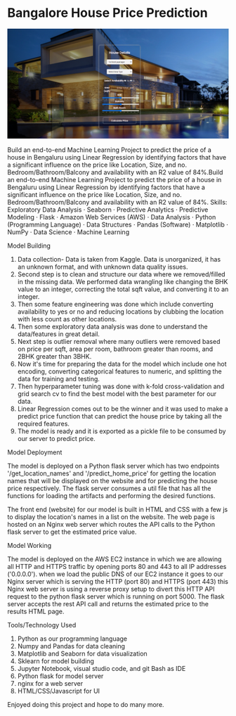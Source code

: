 
# Bangalore House Price Prediction

![image](BHP.png)


Build an end-to-end Machine Learning Project to predict the price of a house in Bengaluru using Linear Regression by identifying factors that have a significant influence on the price like Location, Size, and no. Bedroom/Bathroom/Balcony and availability with an R2 value of 84%.Build an end-to-end Machine Learning Project to predict the price of a house in Bengaluru using Linear Regression by identifying factors that have a significant influence on the price like Location, Size, and no. Bedroom/Bathroom/Balcony and availability with an R2 value of 84%.
Skills: Exploratory Data Analysis · Seaborn · Predictive Analytics · Predictive Modeling · Flask · Amazon Web Services (AWS) · Data Analysis · Python (Programming Language) · Data Structures · Pandas (Software) · Matplotlib · NumPy · Data Science · Machine Learning

Model Building

1. Data collection- Data is taken from Kaggle. Data is unorganized, it has an unknown format, and with unknown data quality issues.
2. Second step is to clean and structure our data where we removed/filled in the missing data. We performed data wrangling like changing the BHK value to an integer, correcting the total sqft value, and converting it to an integer. 
3. Then some feature engineering was done which include converting availability to yes or no and reducing locations by clubbing the location with less count as other locations.
4. Then some exploratory data analysis was done to understand the data/features in great detail.
5. Next step is outlier removal where many outliers were removed based on price per sqft, area per room, bathroom greater than rooms, and 2BHK greater than 3BHK. 
6. Now it's time for preparing the data for the model which include one hot encoding, converting categorical features to numeric, and splitting the data for training and testing.
7. Then hyperparameter tuning was done with k-fold cross-validation and grid search cv to find the best model with the best parameter for our data. 
8. Linear Regression comes out to be the winner and it was used to make a predict price function that can predict the house price by taking all the required features.
9. The model is ready and it is exported as a pickle file to be consumed by our server to predict price.

Model Deployment

The model is deployed on a Python flask server which has two endpoints '/get_location_names' and '/predict_home_price' for getting the location names that will be displayed on the website and for predicting the house price respectively. The flask server consumes a util file that has all the functions for loading the artifacts and performing the desired functions. 

The front end (website) for our model is built in HTML and CSS with a few js to display the location's names in a list on the website. The web page is hosted on an Nginx web server which routes the API calls to the Python flask server to get the estimated price value.

Model Working

The model is deployed on the AWS EC2 instance in which we are allowing all HTTP and HTTPS traffic by opening ports 80 and 443 to all IP addresses ('0.0.0.0'). when we load the public DNS of our EC2 instance it goes to our Nginx server which is serving the HTTP (port 80) and HTTPS (port 443) this Nginx web server is using a reverse proxy setup to divert this HTTP API request to the python flask server which is running on port 5000. The flask server accepts the rest API call and returns the estimated price to the results HTML page.

Tools/Technology Used

1. Python as our programming language 
2. Numpy and Pandas for data cleaning
3. Matplotlib and Seaborn for data visualization
4. Sklearn for model building
5. Jupyter Notebook, visual studio code, and git Bash as IDE
6. Python flask for model server
7. nginx for a web server
8. HTML/CSS/Javascript for UI

Enjoyed doing this project and hope to do many more. 

